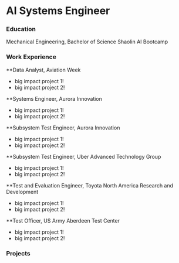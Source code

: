 # AI Systems Engineer

### Education
Mechanical Engineering, Bachelor of Science
Shaolin AI Bootcamp

### Work Experience 
**Data Analyst, Aviation Week
- big impact project 1!
- big impact project 2!

**Systems Engineer, Aurora Innovation
- big impact project 1!
- big impact project 2!

**Subsystem Test Engineer, Aurora Innovation
- big impact project 1!
- big impact project 2!

**Subsystem Test Engineer, Uber Advanced Technology Group
- big impact project 1!
- big impact project 2!

**Test and Evaluation Engineer, Toyota North America Research and Development
- big impact project 1!
- big impact project 2!

**Test Officer, US Army Aberdeen Test Center
- big impact project 1!
- big impact project 2!

### Projects

